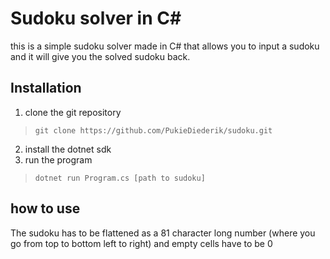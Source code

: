 # Sudoku solver in C#
this is a simple sudoku solver made in C# that allows you to input a sudoku and it will give you the solved sudoku back.

## Installation
1. clone the git repository
> `git clone https://github.com/PukieDiederik/sudoku.git`
2. install the dotnet sdk
3. run the program 
  > `dotnet run Program.cs [path to sudoku]`

## how to use
The sudoku has to be flattened as a 81 character long number (where you go from top to bottom left to right) and empty cells have to be 0